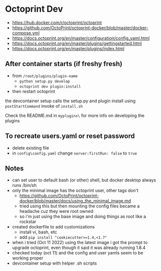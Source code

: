 # Octoprint Dev

* <https://hub.docker.com/r/octoprint/octoprint>
* <https://github.com/OctoPrint/octoprint-docker/blob/master/docker-compose.yml>
* <https://docs.octoprint.org/en/master/configuration/config_yaml.html>
* <https://docs.octoprint.org/en/master/plugins/gettingstarted.html>
* <https://docs.octoprint.org/en/master/plugins/index.html>

## After container starts (if freshy fresh)

* from `/root/plugins/plugin-name`
  * `python setup.py develop`
  * `octoprint dev plugin:install`
* then restart octoprint

the devcontainer setup calls the setup.py and plugin install using `postStartCommand` invoke of `install.sh`

Check the README.md in `myplugins\` for more info on developing the plugins

## To recreate users.yaml or reset password

* delete existing file
* in `config\config.yaml` change `server:firstRun: false` to `true`

## Notes

* can set user to default bash (or other) shell, but docker desktop always runs /bin/sh
* only the minimal image has the octoprint user, other tags don't
  * <https://github.com/OctoPrint/octoprint-docker/blob/master/docs/using_the_minimal_image.md>
  * tried using this but then mounting the config files became a headache cuz they were root owned
  * so i'm just using the base image and doing things as root like a rockstar
* created dockerfile to add customizations
  * install vi, bash, etc
  * add `pip install "cookiecutter>=1.4,<1.7"`
* when i tried (Oct 11 2022) using the latest image i got the prompt to upgrade octoprint, even though it said it was already running 1.8.4
* checked today (oct 11) and the config and user yamls seem to be working proper
* devcontainer setup with helper .sh scripts
